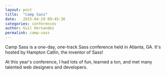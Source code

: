 ```yaml
---
layout: post
title:  "Camp Sass"
date:   2015-04-29 09:45:36
categories: conferences
author: Guil Hernandez
permalink: camp-sass
---
```


Camp Sass is a one-day, one-track Sass conference held in Atlanta, GA. It's
hosted by Hampton Catlin, the inventor of Sass!

At this year's conference, I had lots of fun, learned a ton, and met many 
talented web designers and developers.